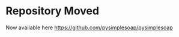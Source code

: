 Repository Moved
==========================
Now available here https://github.com/pysimplesoap/pysimplesoap
